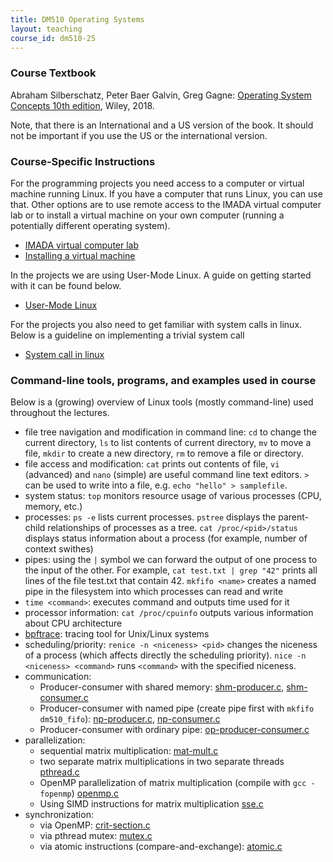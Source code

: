 ```yaml
---
title: DM510 Operating Systems
layout: teaching
course_id: dm510-25
---
```


### Course Textbook

Abraham Silberschatz, Peter Baer Galvin, Greg Gagne: [Operating System Concepts 10th edition](https://codex.cs.yale.edu/avi/os-book/OS10/index.html), Wiley, 2018.

Note, that there is an International and a US version of the book. It should not be important if you use the US or the international version.

### Course-Specific Instructions

For the programming projects you need access to a computer or virtual machine running Linux. If you have a computer that runs Linux, you can use that. Other options are to use remote access to the IMADA virtual computer lab or to install a virtual machine on your own computer (running a potentially different operating system).
- [IMADA virtual computer lab](lab)
- [Installing a virtual machine](vm)

In the projects we are using User-Mode Linux. A guide on getting started with it can be found below.
- [User-Mode Linux](uml)

For the projects you also need to get familiar with system calls in linux. Below is a guideline on implementing a trivial system call
- [System call in linux](syscall)

### Command-line tools, programs, and examples used in course
Below is a (growing) overview of Linux tools (mostly command-line) used throughout the lectures.

- file tree navigation and modification in command line: `cd` to change the current directory, `ls` to list contents of current directory, `mv` to move a file, `mkdir` to create a new directory, `rm` to remove a file or directory.
- file access and modification: `cat` prints out contents of file, `vi` (advanced) and `nano` (simple) are useful command line text editors. `>` can be used to write into a file, e.g. `echo "hello" > samplefile`. 
- system status: `top` monitors resource usage of various processes (CPU, memory, etc.)
- processes: `ps -e` lists current processes. `pstree` displays the parent-child relationships of processes as a tree. `cat /proc/<pid>/status` displays status information about a process (for example, number of context swithes)
- pipes: using the `|` symbol we can forward the output of one process to the input of the other. For example, `cat test.txt | grep "42"` prints all lines of the file test.txt that contain 42. `mkfifo <name>` creates a named pipe in the filesystem into which processes can read and write
- `time <command>`: executes command and outputs time used for it
- processor information: `cat /proc/cpuinfo` outputs various information about CPU architecture
- [bpftrace](bpftrace): tracing tool for Unix/Linux systems
- scheduling/priority: `renice -n <niceness> <pid>` changes the niceness of a process (which affects directly the scheduling priority). `nice -n <niceness> <command>` runs `<command>` with the specified niceness.
- communication:
    - Producer-consumer with shared memory: [shm-producer.c](shm-producer.c), [shm-consumer.c](shm-consumer.c)
    - Producer-consumer with named pipe (create pipe first with `mkfifo dm510_fifo`): [np-producer.c](np-producer.c), [np-consumer.c](np-consumer.c)
    - Producer-consumer with ordinary pipe: [op-producer-consumer.c](op-producer-consumer.c)
- parallelization:
    - sequential matrix multiplication: [mat-mult.c](mat-mult.c)
    - two separate matrix multiplications in two separate threads [pthread.c](pthread.c)
    - OpenMP parallelization of matrix multiplication (compile with `gcc -fopenmp`) [openmp.c](openmp.c)
    - Using SIMD instructions for matrix multiplication [sse.c](sse.c)
- synchronization:
    - via OpenMP: [crit-section.c](crit-section.c)
    - via pthread mutex: [mutex.c](mutex.c)
    - via atomic instructions (compare-and-exchange): [atomic.c](atomic.c)
